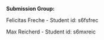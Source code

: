 **Submission Group:** 

Felicitas Freche - Student id: s6fsfrec 

Max Reicherd - Student id: s6mxreic